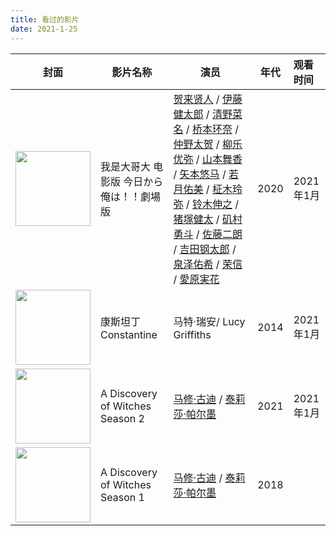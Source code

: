 ```yaml
---
title: 看过的影片
date: 2021-1-25
---
```




| 封面                                                         | 影片名称                                 | 演员                                                         | 年代 | 观看时间  |
| ------------------------------------------------------------ | ---------------------------------------- | ------------------------------------------------------------ | ---- | :-------- |
| <img src="https://images.shiguangping.com//imgs/20210126114425.webp" width="120px"/> | 我是大哥大 电影版 今日から俺は！！劇場版 | [贺来贤人](https://movie.douban.com/celebrity/1275257/) / [伊藤健太郎](https://movie.douban.com/celebrity/1350151/) / [清野菜名](https://movie.douban.com/celebrity/1340151/) / [桥本环奈](https://movie.douban.com/celebrity/1322189/) / [仲野太贺](https://movie.douban.com/celebrity/1319077/) / [柳乐优弥](https://movie.douban.com/celebrity/1000910/) / [山本舞香](https://movie.douban.com/celebrity/1316810/) / [矢本悠马](https://movie.douban.com/celebrity/1223288/) / [若月佑美](https://movie.douban.com/celebrity/1339099/) / [柾木玲弥](https://movie.douban.com/celebrity/1326038/) / [铃木伸之](https://movie.douban.com/celebrity/1326402/) / [猪塚健太](https://movie.douban.com/celebrity/1349237/) / [矶村勇斗](https://movie.douban.com/celebrity/1372292/) / [佐藤二朗](https://movie.douban.com/celebrity/1315821/) / [吉田钢太郎](https://movie.douban.com/celebrity/1004817/) / [泉泽佑希](https://movie.douban.com/subject_search?search_text=泉泽佑希) / [荣信](https://movie.douban.com/subject_search?search_text=荣信) / [愛原実花](https://movie.douban.com/subject_search?search_text=愛原実花) | 2020 | 2021年1月 |
| <img src="https://images.shiguangping.com//imgs/20210125132732.webp" style="width: 120px;" /> | 康斯坦丁 Constantine                     | 马特·瑞安/ Lucy Griffiths                                    | 2014 | 2021年1月 |
| <img src="https://images.shiguangping.com//imgs/20210125112337.webp" width="120px"/> | A Discovery of Witches Season 2          | [马修·古迪](https://movie.douban.com/celebrity/1000008/) / [泰莉莎·帕尔墨](https://movie.douban.com/celebrity/1031836/) | 2021 | 2021年1月 |
| <img src="https://images.shiguangping.com//imgs/20210125112201.webp" width="120px"/> | A Discovery of Witches Season 1          | [马修·古迪](https://movie.douban.com/celebrity/1000008/) / [泰莉莎·帕尔墨](https://movie.douban.com/celebrity/1031836/) | 2018 |           |


